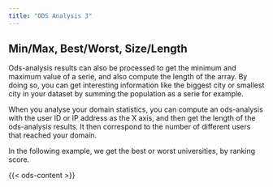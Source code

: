 ```yaml
---
title: "ODS Analysis 3"
---
```


## Min/Max, Best/Worst, Size/Length

Ods-analysis results can also be processed to get the minimum and maximum value of a serie, and also compute the length of the array. By doing so, you can get interesting information like the biggest city or smallest city in your dataset by summing the population as a serie for example.

When you analyse your domain statistics, you can compute an ods-analysis with the user ID or IP address as the X axis, and then get the length of the ods-analysis results. It then correspond to the number of different users that reached your domain.

In the following example, we get the best or worst universities, by ranking score.

{{< ods-content >}}